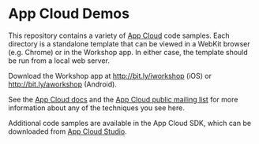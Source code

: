 # App Cloud Demos

This repository contains a variety of [App Cloud](http://www.brightcove.com/en/content-app-platform) 
code samples. Each directory is a standalone template that can be viewed in a
WebKit browser (e.g. Chrome) or in the Workshop app. In either case, the
template should be run from a local web server.

Download the Workshop app at http://bit.ly/iworkshop (iOS) or 
http://bit.ly/aworkshop (Android).

See the [App Cloud docs](http://docs.brightcove.com/en/app-cloud/) and the
[App Cloud public mailing list](http://groups.google.com/group/bcappcloud) for
more information about any of the techniques you see here.

Additional code samples are available in the App Cloud SDK, which can be downloaded 
from [App Cloud Studio](https://appcloud.brightcove.com/).